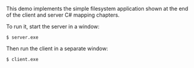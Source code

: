 This demo implements the simple filesystem application shown at the
end of the client and server C# mapping chapters.

To run it, start the server in a window:
```
$ server.exe
```
Then run the client in a separate window:
```
$ client.exe
```